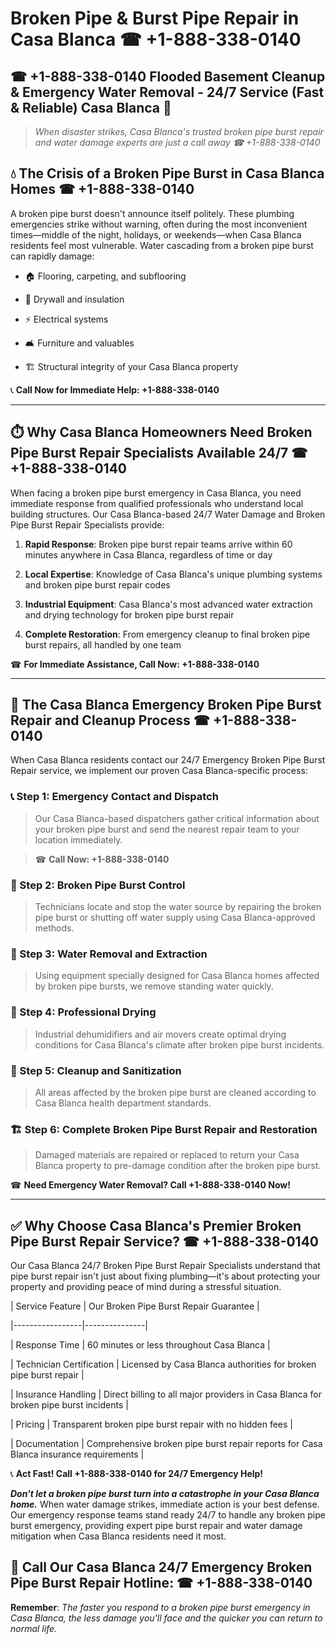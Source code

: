 # Broken Pipe & Burst Pipe Repair in Casa Blanca ☎ +1-888-338-0140  
## ☎ +1-888-338-0140 Flooded Basement Cleanup & Emergency Water Removal - 24/7 Service (Fast & Reliable) Casa Blanca 🚨  

> *When disaster strikes, Casa Blanca's trusted broken pipe burst repair and water damage experts are just a call away ☎ +1-888-338-0140*  

## 💧 The Crisis of a Broken Pipe Burst in Casa Blanca Homes ☎ +1-888-338-0140  

A broken pipe burst doesn't announce itself politely. These plumbing emergencies strike without warning, often during the most inconvenient times—middle of the night, holidays, or weekends—when Casa Blanca residents feel most vulnerable. Water cascading from a broken pipe burst can rapidly damage:  

* 🏠 Flooring, carpeting, and subflooring  
* 🧱 Drywall and insulation  
* ⚡ Electrical systems  
* 🛋️ Furniture and valuables  
* 🏗️ Structural integrity of your Casa Blanca property  

📞 **Call Now for Immediate Help: +1-888-338-0140**  

---  

## ⏱️ Why Casa Blanca Homeowners Need Broken Pipe Burst Repair Specialists Available 24/7 ☎ +1-888-338-0140  

When facing a broken pipe burst emergency in Casa Blanca, you need immediate response from qualified professionals who understand local building structures. Our Casa Blanca-based 24/7 Water Damage and Broken Pipe Burst Repair Specialists provide:  

1. **Rapid Response**: Broken pipe burst repair teams arrive within 60 minutes anywhere in Casa Blanca, regardless of time or day  
2. **Local Expertise**: Knowledge of Casa Blanca's unique plumbing systems and broken pipe burst repair codes  
3. **Industrial Equipment**: Casa Blanca's most advanced water extraction and drying technology for broken pipe burst repair  
4. **Complete Restoration**: From emergency cleanup to final broken pipe burst repairs, all handled by one team  

☎ **For Immediate Assistance, Call Now: +1-888-338-0140**  

---  

## 🔧 The Casa Blanca Emergency Broken Pipe Burst Repair and Cleanup Process ☎ +1-888-338-0140  

When Casa Blanca residents contact our 24/7 Emergency Broken Pipe Burst Repair service, we implement our proven Casa Blanca-specific process:  

### 📞 Step 1: Emergency Contact and Dispatch  
> Our Casa Blanca-based dispatchers gather critical information about your broken pipe burst and send the nearest repair team to your location immediately.  
> ☎ **Call Now: +1-888-338-0140**  

### 🚿 Step 2: Broken Pipe Burst Control  
> Technicians locate and stop the water source by repairing the broken pipe burst or shutting off water supply using Casa Blanca-approved methods.  

### 🌊 Step 3: Water Removal and Extraction  
> Using equipment specially designed for Casa Blanca homes affected by broken pipe bursts, we remove standing water quickly.  

### 💨 Step 4: Professional Drying  
> Industrial dehumidifiers and air movers create optimal drying conditions for Casa Blanca's climate after broken pipe burst incidents.  

### 🧼 Step 5: Cleanup and Sanitization  
> All areas affected by the broken pipe burst are cleaned according to Casa Blanca health department standards.  

### 🏗️ Step 6: Complete Broken Pipe Burst Repair and Restoration  
> Damaged materials are repaired or replaced to return your Casa Blanca property to pre-damage condition after the broken pipe burst.  

☎ **Need Emergency Water Removal? Call +1-888-338-0140 Now!**  

---  

## ✅ Why Choose Casa Blanca's Premier Broken Pipe Burst Repair Service? ☎ +1-888-338-0140  

Our Casa Blanca 24/7 Broken Pipe Burst Repair Specialists understand that pipe burst repair isn't just about fixing plumbing—it's about protecting your property and providing peace of mind during a stressful situation.  

| Service Feature | Our Broken Pipe Burst Repair Guarantee |  
|-----------------|---------------|  
| Response Time | 60 minutes or less throughout Casa Blanca |  
| Technician Certification | Licensed by Casa Blanca authorities for broken pipe burst repair |  
| Insurance Handling | Direct billing to all major providers in Casa Blanca for broken pipe burst incidents |  
| Pricing | Transparent broken pipe burst repair with no hidden fees |  
| Documentation | Comprehensive broken pipe burst repair reports for Casa Blanca insurance requirements |  

📞 **Act Fast! Call +1-888-338-0140 for 24/7 Emergency Help!**  

***Don't let a broken pipe burst turn into a catastrophe in your Casa Blanca home.*** When water damage strikes, immediate action is your best defense. Our emergency response teams stand ready 24/7 to handle any broken pipe burst emergency, providing expert pipe burst repair and water damage mitigation when Casa Blanca residents need it most.  

## 📱 Call Our Casa Blanca 24/7 Emergency Broken Pipe Burst Repair Hotline: ☎ +1-888-338-0140  

**Remember**: *The faster you respond to a broken pipe burst emergency in Casa Blanca, the less damage you'll face and the quicker you can return to normal life.*